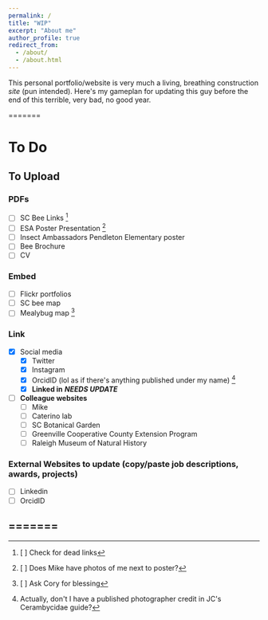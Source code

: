 ```yaml
---
permalink: /
title: "WIP"
excerpt: "About me"
author_profile: true
redirect_from: 
  - /about/
  - /about.html
---
```


This personal portfolio/website is very much a living, breathing construction *site* (pun intended). Here's my gameplan for updating this guy before the end of this terrible, very bad, no good year. 

=======
# To Do 

## To Upload 
### PDFs
  - [ ] SC Bee Links [^1]
  - [ ] ESA Poster Presentation [^2]
  - [ ] Insect Ambassadors Pendleton Elementary poster 
  - [ ] Bee Brochure
  - [ ] CV

### Embed
  - [ ] Flickr portfolios
  - [ ] SC bee map
  - [ ] Mealybug map [^3]

### Link
  - [x] Social media 
    - [x] Twitter
    - [x] Instagram
    - [x] OrcidID (lol as if there's anything published under my name) [^4]
    - [x] **Linked in** ***NEEDS UPDATE***
  - [ ] **Colleague websites**
    - [ ] Mike
    - [ ] Caterino lab
    - [ ] SC Botanical Garden
    - [ ] Greenville Cooperative County Extension Program
    - [ ] Raleigh Museum of Natural History
  
### External Websites to update (copy/paste job descriptions, awards, projects)
  - [ ] Linkedin
  - [ ] OrcidID

=======
-------
[^1]: [ ] Check for dead links
[^2]: [ ] Does Mike have photos of me next to poster?
[^3]: [ ] Ask Cory for blessing
[^4]: Actually, don't I have a published photographer credit in JC's Cerambycidae guide?
